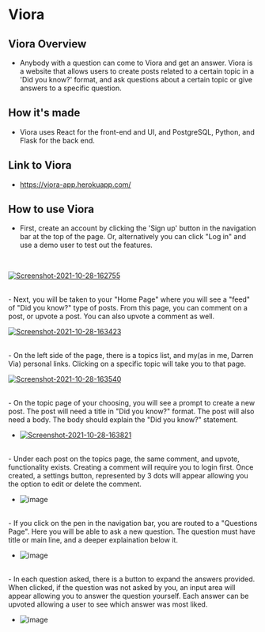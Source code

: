 # Viora

## Viora Overview
- Anybody with a question can come to Viora and get an answer. Viora is a website that allows users to create posts related to a certain topic in a 'Did you know?' format, and ask questions about a certain topic or give answers to a specific question.

## How it's made
- Viora uses React for the front-end and UI, and PostgreSQL, Python, and Flask for the back end.

## Link to Viora
- https://viora-app.herokuapp.com/

## How to use Viora
- First, create an account by clicking the 'Sign up' button in the navigation bar at the top of the page. Or, alternatively you can click "Log in" and use a demo user to test out the features.
<br/>

<a href="https://ibb.co/CvkyXCy"><img src="https://i.ibb.co/7VwDTMD/Screenshot-2021-10-28-162755.png" alt="Screenshot-2021-10-28-162755" border="0"></a>

<br/>
- Next, you will be taken to your "Home Page" where you will see a "feed" of "Did you know?" type of posts. From this page, you can comment on a post, or upvote a post. You can also upvote a comment as well. 
<br/>

<a href="https://ibb.co/tYy84mm"><img src="https://i.ibb.co/qmbkdyy/Screenshot-2021-10-28-163423.png" alt="Screenshot-2021-10-28-163423" border="0"></a>

<br/>
- On the left side of the page, there is a topics list, and my(as in me, Darren Via) personal links. Clicking on a specific topic will take you to that page.
<br/>

<a href="https://imgbb.com/"><img src="https://i.ibb.co/cYgdYzY/Screenshot-2021-10-28-163540.png" alt="Screenshot-2021-10-28-163540" border="0"></a>

<br/>
- On the topic page of your choosing, you will see a prompt to create a new post. The post will need a title in "Did you know?" format. The post will also need a body. The body should explain the "Did you know?" statement.
<br />

- <a href="https://ibb.co/KbYsFQb"><img src="https://i.ibb.co/xXygJcX/Screenshot-2021-10-28-163821.png" alt="Screenshot-2021-10-28-163821" border="0"></a>

<br/>
- Under each post on the topics page, the same comment, and upvote, functionality exists. Creating a comment will require you to login first. Once created, a settings button, represented by 3 dots will appear allowing you the option to edit or delete the comment.
<br/>

- ![image](https://user-images.githubusercontent.com/76535446/139332513-d2195a98-f830-4e06-a101-3d7b146f8959.png)

<br/>
- If you click on the pen in the navigation bar, you are routed to a "Questions Page". Here you will be able to ask a new question. The question must have title or main line, and a deeper explaination below it.
<br/>

- ![image](https://user-images.githubusercontent.com/76535446/139332692-dddf65f5-7f47-4203-bc05-c33342699a3f.png)

<br/>
- In each question asked, there is a button to expand the answers provided. When clicked, if the question was not asked by you, an input area will appear allowing you to answer the question yourself. Each answer can be upvoted allowing a user to see which answer was most liked.
<br />

- ![image](https://user-images.githubusercontent.com/76535446/139333036-bbf24c0a-ea67-4679-8d0c-08c470cce29e.png)

